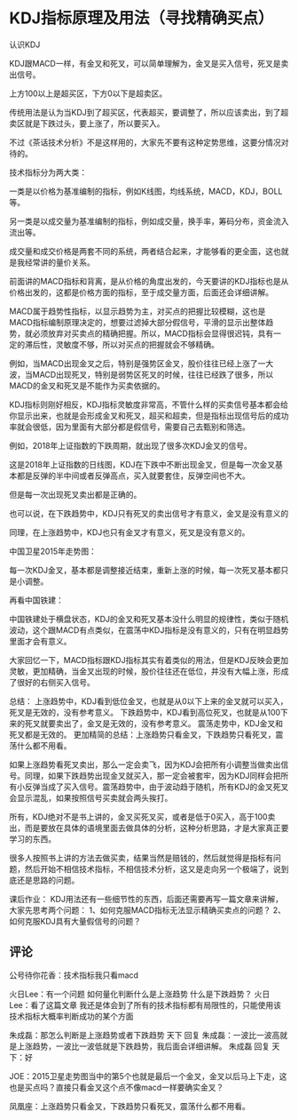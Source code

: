 # KDJ指标原理及用法（寻找精确买点）
[KDJ指标原理及用法（寻找精确买点）]: (https://articles.zsxq.com/id_6nlst01g0pzz.html)

认识KDJ

KDJ跟MACD一样，有金叉和死叉，可以简单理解为，金叉是买入信号，死叉是卖出信号。

上方100以上是超买区，下方0以下是超卖区。

传统用法是认为当KDJ到了超买区，代表超买，要调整了，所以应该卖出，到了超卖区就是下跌过头，要上涨了，所以要买入。

不过《茶话技术分析》不是这样用的，大家先不要有这种定势思维，这要分情况对待的。

技术指标分为两大类：

一类是以价格为基准编制的指标，例如K线图，均线系统，MACD，KDJ，BOLL等。

另一类是以成交量为基准编制的指标，例如成交量，换手率，筹码分布，资金流入流出等。

成交量和成交价格是两套不同的系统，两者结合起来，才能够看的更全面，这也就是我经常讲的量价关系。

前面讲的MACD指标和背离，是从价格的角度出发的，今天要讲的KDJ指标也是从价格出发的，这都是价格方面的指标，至于成交量方面，后面还会详细讲解。

MACD属于趋势性指标，以显示趋势为主，对买点的把握比较模糊，这也是MACD指标编制原理决定的，想要过滤掉大部分假信号，平滑的显示出整体趋势，就必须放弃对买卖点的精确把握。所以，MACD指标会显得很迟钝，具有一定的滞后性，灵敏度不够，所以对买点的把握就会不够精确。

例如，当MACD出现金叉之后，特别是强势区金叉，股价往往已经上涨了一大波，当MACD出现死叉，特别是弱势区死叉的时候，往往已经跌了很多，所以MACD的金叉和死叉是不能作为买卖依据的。

KDJ指标则刚好相反，KDJ指标灵敏度非常高，不管什么样的买卖信号基本都会给你显示出来，也就是会形成金叉和死叉，超买和超卖，但是指标出现信号后的成功率就会很低，因为里面有大部分都是假信号，需要自己去甄别和筛选。

例如，2018年上证指数的下跌周期，就出现了很多次KDJ金叉的信号。

这是2018年上证指数的日线图，KDJ在下跌中不断出现金叉，但是每一次金叉基本都是反弹的半中间或者反弹高点，买入就要套住，反弹空间也不大。

但是每一次出现死叉卖出都是正确的。

也可以说，在下跌趋势中，KDJ只有死叉的卖出信号才有意义，金叉是没有意义的

同理，在上涨趋势中，KDJ也只有金叉才有意义，死叉是没有意义的。

中国卫星2015年走势图：

每一次KDJ金叉，基本都是调整接近结束，重新上涨的时候，每一次死叉基本都只是小调整。


再看中国铁建：

中国铁建处于横盘状态，KDJ的金叉和死叉基本没什么明显的规律性，类似于随机波动，这个跟MACD有点类似，在震荡中KDJ指标是没有意义的，只有在明显趋势里面才会有意义。

大家回忆一下，MACD指标跟KDJ指标其实有着类似的用法，但是KDJ反映会更加灵敏，更加精确，当金叉出现的时候，股价往往还在低位，并没有大幅上涨，形成了很好的右侧买入信号。

总结：
上涨趋势中，KDJ看到低位金叉，也就是从0以下上来的金叉就可以买入，死叉是无效的，没有参考意义。
下跌趋势中，KDJ看到高位死叉，也就是从100下来的死叉就要卖出了，金叉是无效的，没有参考意义。
震荡走势中，KDJ金叉和死叉都是无效的。
更加精简的总结：上涨趋势只看金叉，下跌趋势只看死叉，震荡什么都不用看。

如果上涨趋势看死叉卖出，那么一定会卖飞，因为KDJ会把所有小调整当做卖出信号。同理，如果下跌趋势出现金叉就买入，那一定会被套牢，因为KDJ同样会把所有小反弹当成了买入信号。震荡趋势中，由于波动趋于随机，所有KDJ的金叉死叉会显示混乱，如果按照信号买卖就会两头挨打。

所有，KDJ绝对不是书上讲的，金叉买死叉买，或者是低于0买入，高于100卖出，而是要放在具体的语境里面去做具体的分析，这种分析思路，才是大家真正要学习的东西。

很多人按照书上讲的方法去做买卖，结果当然是赔钱的，然后就觉得是指标有问题，然后开始不相信技术指标，不相信技术分析，这又是走向另一个极端了，说到底还是思路的问题。

课后作业：
KDJ用法还有一些细节性的东西，后面还需要再写一篇文章来讲解，大家先思考两个问题：
1、如何克服MACD指标无法显示精确买卖点的问题？
2、如何克服KDJ具有大量假信号的问题？

## 评论
公号待你花香：技术指标我只看macd

火日Lee：有一个问题   如何量化判断什么是上涨趋势 什么是下跌趋势？
火日Lee：看了这篇文章  我还是体会到了所有的技术指标都有局限性的，只能使用该技术指标大概率判断成功的某个方面

朱成磊：那怎么判断是上涨趋势或者下跌趋势
天下 回复 朱成磊：一波比一波高就是上涨趋势，一波比一波低就是下跌趋势，我后面会详细讲解。
朱成磊 回复 天下：好

JOE：2015卫星走势图当中的第5个也就是最后一个金叉，金叉以后马上下走，这也是买点吗？直接只看金叉这个点不像macd一样要确实金叉？

凤凰座：上涨趋势只看金叉，下跌趋势只看死叉，震荡什么都不用看。